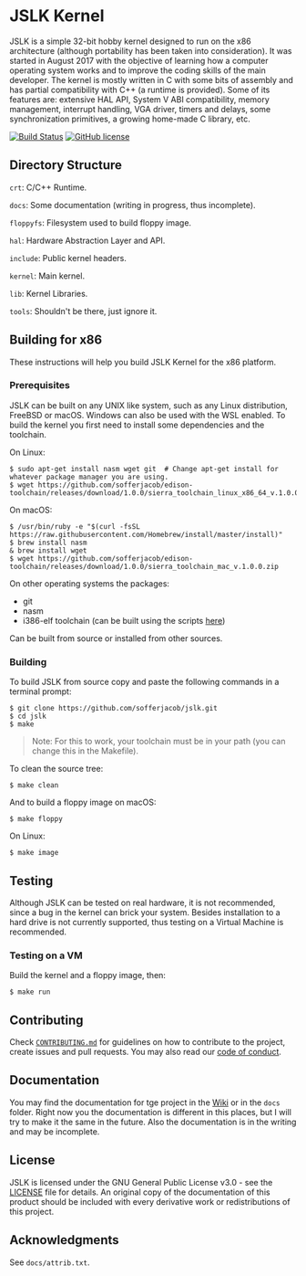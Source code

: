 # JSLK Kernel

JSLK is a simple 32-bit hobby kernel designed to run on the x86 architecture (although portability has been taken into consideration). It was started in August 2017 with the objective of learning how a computer operating system works and to improve the coding skills of the main developer. The kernel is mostly written in C with some bits of assembly and has partial compatibility with C++ (a runtime is provided). Some of its features are: extensive HAL API, System V ABI compatibility, memory management, interrupt handling, VGA driver, timers and delays, some synchronization primitives, a growing home-made C library, etc.

[![Build Status](https://img.shields.io/badge/kernel-passing-brightgreen.svg)](https://github.com/sofferjacob/jslk)
[![GitHub license](https://img.shields.io/badge/license-GPL3-yellow.svg)](https://github.com/sofferjacob/jslk/blob/master/LICENSE)

## Directory Structure
`crt`: C/C++ Runtime.

`docs`: Some documentation (writing in progress, thus incomplete).

`floppyfs`: Filesystem used to build floppy image.

`hal`: Hardware Abstraction Layer and API.

`include`: Public kernel headers.

`kernel`: Main kernel.

`lib`: Kernel Libraries.

`tools`: Shouldn't be there, just ignore it.

## Building for x86

These instructions will help you build JSLK Kernel for the x86 platform.

### Prerequisites

JSLK can be built on any UNIX like system, such as any Linux distribution, FreeBSD or macOS. Windows can also be used with the WSL enabled. To build the kernel you first need to install some dependencies and the toolchain.

On Linux:
```
$ sudo apt-get install nasm wget git  # Change apt-get install for whatever package manager you are using.
$ wget https://github.com/sofferjacob/edison-toolchain/releases/download/1.0.0/sierra_toolchain_linux_x86_64_v.1.0.0.tar.gz
```

On macOS:
```
$ /usr/bin/ruby -e "$(curl -fsSL https://raw.githubusercontent.com/Homebrew/install/master/install)"
$ brew install nasm
& brew install wget
$ wget https://github.com/sofferjacob/edison-toolchain/releases/download/1.0.0/sierra_toolchain_mac_v.1.0.0.zip
```

On other operating systems the packages:
* git
* nasm
* i386-elf toolchain (can be built using the scripts [here](https://github.com/sofferjacob/edison-toolchain))

Can be built from source or installed from  other sources.

### Building

To build JSLK from source copy and paste the following commands in a terminal prompt:
```
$ git clone https://github.com/sofferjacob/jslk.git
$ cd jslk
$ make
```
> Note: For this to work, your toolchain must be in your path (you can change this in the Makefile).

To clean the source tree:
```
$ make clean
```

And to build a floppy image on macOS:
```
$ make floppy
```

On Linux:
```
$ make image
```
## Testing

Although JSLK can be tested on real hardware, it is not recommended, since a bug in the kernel can brick
your system. Besides installation to a hard drive is not currently supported, thus testing on a Virtual
Machine is recommended.

### Testing on a VM

Build the kernel and a floppy image, then:

```
$ make run
```

## Contributing

Check [`CONTRIBUTING.md`](CONTRIBUTING,md) for guidelines on how to contribute to the project, create issues and pull requests. You may also read our [code of conduct](CODE_OF_CONDUCT.md).

## Documentation

You may find the documentation for tge project in the [Wiki](https://github.com/sofferjacob/jslk/wiki) or in the `docs` folder. Right now you the documentation is different in this places, but I will try to make it the same in the future. Also the documentation is in the writing and may be incomplete.

## License

JSLK is licensed under the GNU General Public License v3.0 - see the [LICENSE](LICENSE) file for details. An original copy of the documentation of this product should be included with every derivative work or redistributions of this project.

## Acknowledgments

See `docs/attrib.txt`.